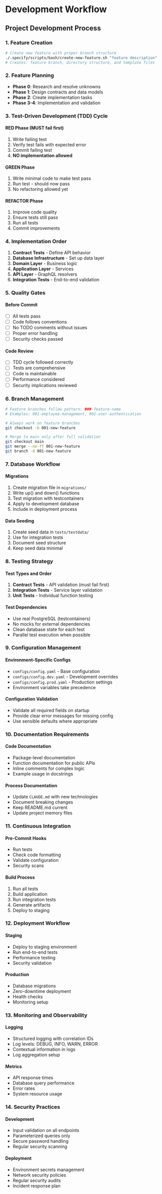 # Development Workflow

## Project Development Process

### 1. Feature Creation
```bash
# Create new feature with proper branch structure
./.specify/scripts/bash/create-new-feature.sh "feature description"
# Creates: feature branch, directory structure, and template files
```

### 2. Feature Planning
- **Phase 0**: Research and resolve unknowns
- **Phase 1**: Design contracts and data models
- **Phase 2**: Create implementation tasks
- **Phase 3-4**: Implementation and validation

### 3. Test-Driven Development (TDD) Cycle

#### RED Phase (MUST fail first)
1. Write failing test
2. Verify test fails with expected error
3. Commit failing test
4. **NO implementation allowed**

#### GREEN Phase
1. Write minimal code to make test pass
2. Run test - should now pass
3. No refactoring allowed yet

#### REFACTOR Phase
1. Improve code quality
2. Ensure tests still pass
3. Run all tests
4. Commit improvements

### 4. Implementation Order
1. **Contract Tests** - Define API behavior
2. **Database Infrastructure** - Set up data layer
3. **Domain Layer** - Business logic
4. **Application Layer** - Services
5. **API Layer** - GraphQL resolvers
6. **Integration Tests** - End-to-end validation

### 5. Quality Gates

#### Before Commit
- [ ] All tests pass
- [ ] Code follows conventions
- [ ] No TODO comments without issues
- [ ] Proper error handling
- [ ] Security checks passed

#### Code Review
- [ ] TDD cycle followed correctly
- [ ] Tests are comprehensive
- [ ] Code is maintainable
- [ ] Performance considered
- [ ] Security implications reviewed

### 6. Branch Management
```bash
# Feature branches follow pattern: ###-feature-name
# Examples: 001-employee-management, 002-user-authentication

# Always work on feature branches
git checkout -b 001-new-feature

# Merge to main only after full validation
git checkout main
git merge --no-ff 001-new-feature
git branch -d 001-new-feature
```

### 7. Database Workflow

#### Migrations
1. Create migration file in `migrations/`
2. Write up() and down() functions
3. Test migration with testcontainers
4. Apply to development database
5. Include in deployment process

#### Data Seeding
1. Create seed data in `tests/testdata/`
2. Use for integration tests
3. Document seed structure
4. Keep seed data minimal

### 8. Testing Strategy

#### Test Types and Order
1. **Contract Tests** - API validation (must fail first)
2. **Integration Tests** - Service layer validation
3. **Unit Tests** - Individual function testing

#### Test Dependencies
- Use real PostgreSQL (testcontainers)
- No mocks for external dependencies
- Clean database state for each test
- Parallel test execution when possible

### 9. Configuration Management

#### Environment-Specific Configs
- `configs/config.yaml` - Base configuration
- `configs/config.dev.yaml` - Development overrides
- `configs/config.prod.yaml` - Production settings
- Environment variables take precedence

#### Configuration Validation
- Validate all required fields on startup
- Provide clear error messages for missing config
- Use sensible defaults where appropriate

### 10. Documentation Requirements

#### Code Documentation
- Package-level documentation
- Function documentation for public APIs
- Inline comments for complex logic
- Example usage in docstrings

#### Process Documentation
- Update `CLAUDE.md` with new technologies
- Document breaking changes
- Keep README.md current
- Update project memory files

### 11. Continuous Integration

#### Pre-Commit Hooks
- Run tests
- Check code formatting
- Validate configuration
- Security scans

#### Build Process
1. Run all tests
2. Build application
3. Run integration tests
4. Generate artifacts
5. Deploy to staging

### 12. Deployment Workflow

#### Staging
- Deploy to staging environment
- Run end-to-end tests
- Performance testing
- Security validation

#### Production
- Database migrations
- Zero-downtime deployment
- Health checks
- Monitoring setup

### 13. Monitoring and Observability

#### Logging
- Structured logging with correlation IDs
- Log levels: DEBUG, INFO, WARN, ERROR
- Contextual information in logs
- Log aggregation setup

#### Metrics
- API response times
- Database query performance
- Error rates
- System resource usage

### 14. Security Practices

#### Development
- Input validation on all endpoints
- Parameterized queries only
- Secure password handling
- Regular security scanning

#### Deployment
- Environment secrets management
- Network security policies
- Regular security audits
- Incident response plan